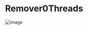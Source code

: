# Remover0Threads


![image](https://github.com/yaelahrip/Remover0Threads/assets/35167039/f1d26f87-db5b-4a1e-8865-de4e33011eac)
